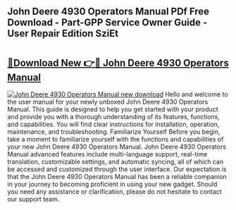 ## John Deere 4930 Operators Manual PDf Free Download - Part-GPP Service Owner Guide - User Repair Edition SziEt

# <h2><a href="http://bc95363.oget.top/?id=John+Deere+4930+Operators+Manual">🔗Download New 👉🔴 John Deere 4930 Operators Manual</a></h2>

[![John Deere 4930 Operators Manual new download](https://i.imgur.com/5g1atiW.png)](http://bc95363.oget.top/?id=John+Deere+4930+Operators+Manual)
Hello and welcome to the user manual for your newly unboxed John Deere 4930 Operators Manual. This guide is designed to help you get started with your product and provide you with a thorough understanding of its features, functions, and capabilities. You will find clear instructions for installation, operation, maintenance, and troubleshooting. Familiarize Yourself Before you begin, take a moment to familiarize yourself with the functions and capabilities of your new John Deere 4930 Operators Manual. John Deere 4930 Operators Manual advanced features include multi-language support, real-time translation, customizable settings, and automatic syncing, all of which can be accessed and customized through the user interface. Our expectation is that the John Deere 4930 Operators Manual has been a reliable companion in your journey to becoming proficient in using your new gadget. Should you need any assistance or clarification, please do not hesitate to contact our support team.
